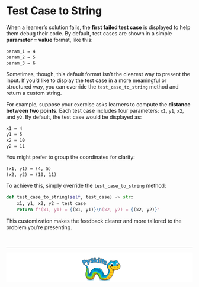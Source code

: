 # Test Case to String

When a learner’s solution fails, the **first failed test case** is displayed to help them debug their code. By default, test cases are shown in a simple **parameter = value** format, like this:

```text
param_1 = 4
param_2 = 5
param_3 = 6
```

Sometimes, though, this default format isn’t the clearest way to present the input. If you’d like to display the test case in a more meaningful or structured way, you can override the `test_case_to_string` method and return a custom string.

For example, suppose your exercise asks learners to compute the **distance between two points**. Each test case includes four parameters: `x1`, `y1`, `x2`, and `y2`. By default, the test case would be displayed as:

```text
x1 = 4
y1 = 5
x2 = 10
y2 = 11
```

You might prefer to group the coordinates for clarity:

```text
(x1, y1) = (4, 5)
(x2, y2) = (10, 11)
```

To achieve this, simply override the `test_case_to_string` method:

```python
def test_case_to_string(self, test_case) -> str:
    x1, y1, x2, y2 = test_case
    return f'(x1, y1) = {(x1, y1)}\n(x2, y2) = {(x2, y2)}'
```

This customization makes the feedback clearer and more tailored to the problem you’re presenting.

<BR>

************

[![PySkillz](../../graphics/PySkillzFooter.png)](skillz-catalog)
